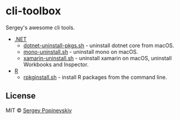 cli-toolbox
===========

Sergey's awesome cli tools.

- [.NET](#dotnet)
  - [dotnet-uninstall-pkgs.sh](dotnet/dotnet-uninstall-pkgs.sh) - uninstall dotnet core from macOS.
  - [mono-uninstall.sh](dotnet/mono-uninstall.sh) - uninstall mono on macOS.
  - [xamarin-uninstall.sh](dotnet/xamarin-uninstall.sh) - uninstall xamarin on macOS, uninstall Workbooks and Inspector.
- [R](#R)
  - [rpkginstall.sh](R/rpkginstall.sh) - install R packages from the command line.

License
-------
MIT © [Sergey Popinevskiy](https://github.com/gurza)
